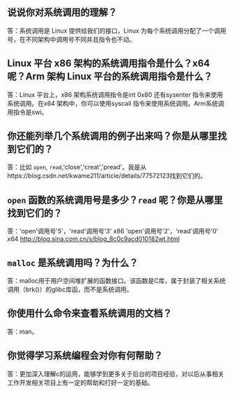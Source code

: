 ## 说说你对系统调用的理解？
答：系统调用是 Linux 提供给我们的接口，Linux 为每个系统调用分配了一个调用号，在不同架构中调用号不同并且指令也不动。
## Linux 平台 x86 架构的系统调用指令是什么？x64 呢？Arm 架构 Linux 平台的系统调用指令是什么？
答：Linux 平台上，x86 架构系统调用指令是int 0x80 还有sysenter 指令来使用系统调用。在x64 架构中，你可以使用syscall 指令来使用系统调用。Arm系统调用指令是swi。
## 你还能列举几个系统调用的例子出来吗？你是从哪里找到它们的？
答：比如 `open`, `read`,'close','creat','pread'。我是从https://blog.csdn.net/kwame211/article/details/77572123找到它们的。
## `open` 函数的系统调用号是多少？`read` 呢？你是从哪里找到它们的？
答：'open'调用号'5'，'read'调用号'3' x86
    'open'调用号'2'，'read'调用号'0' x64
http://blog.sina.com.cn/s/blog_8c0c9acd010182wt.html
## `malloc` 是系统调用吗？为什么？
答：malloc用于用户空间堆扩展的函数接口。该函数是C库，属于封装了相关系统调用（brk()）的glibc库函，而不是系统调用。
## 你使用什么命令来查看系统调用的文档？
答：man。
## 你觉得学习系统编程会对你有何帮助？
答：更加深入理解c的运用，能够学到更多关于后台的项目经验，对以后从事相关工作开发相关项目上有一定的帮助和打好一定的基础。

